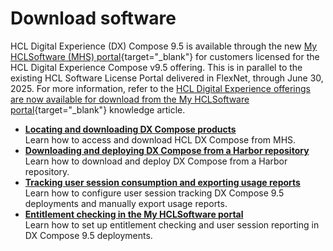 # Download software

HCL Digital Experience (DX) Compose 9.5 is available through the new [My HCLSoftware (MHS) portal](https://my.hcltechsw.com/){target="_blank"} for customers licensed for the HCL Digital Experience Compose v9.5 offering. This is in parallel to the existing HCL Software License Portal delivered in FlexNet, through June 30, 2025. For more information, refer to the [HCL Digital Experience offerings are now available for download from the My HCLSoftware portal](https://support.hcl-software.com/csm?id=kb_article&sysparm_article=KB0120373){target="_blank"} knowledge article.

- **[Locating and downloading DX Compose products](locating-downloads.md)**  
Learn how to access and download HCL DX Compose from MHS.
- **[Downloading and deploying DX Compose from a Harbor repository](harbor_container_registry.md)**  
Learn how to download and deploy DX Compose from a Harbor repository.
- **[Tracking user session consumption and exporting usage reports](export_usage_report.md)**  
Learn how to configure user session tracking DX Compose 9.5 deployments and manually export usage reports.
- **[Entitlement checking in the My HCLSoftware portal](entitlement_check.md)**  
Learn how to set up entitlement checking and user session reporting in DX Compose 9.5 deployments.
